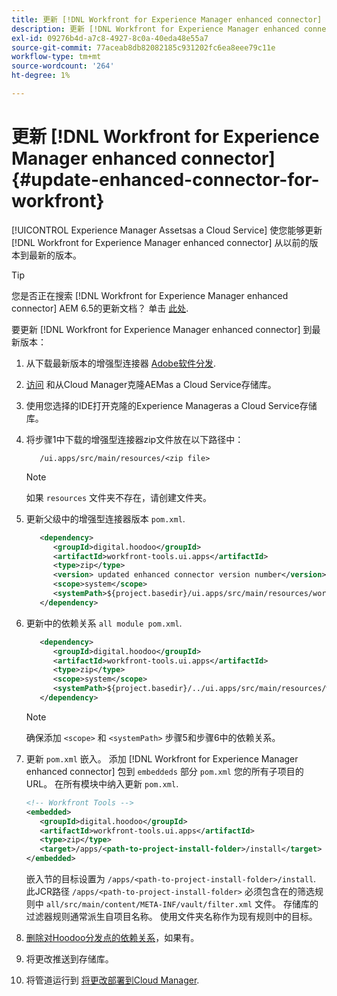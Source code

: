 ```yaml
---
title: 更新 [!DNL Workfront for Experience Manager enhanced connector]
description: 更新 [!DNL Workfront for Experience Manager enhanced connector]
exl-id: 09276b4d-a7c8-4927-8c0a-40eda48e55a7
source-git-commit: 77aceab8db82082185c931202fc6ea8eee79c11e
workflow-type: tm+mt
source-wordcount: '264'
ht-degree: 1%

---
```


# 更新 [!DNL Workfront for Experience Manager enhanced connector] {#update-enhanced-connector-for-workfront}

[!UICONTROL Experience Manager Assetsas a Cloud Service] 使您能够更新 [!DNL Workfront for Experience Manager enhanced connector] 从以前的版本到最新的版本。

>[!TIP]
>
>您是否正在搜索 [!DNL Workfront for Experience Manager enhanced connector] AEM 6.5的更新文档？ 单击 [此处](https://experienceleague.adobe.com/docs/experience-manager-65/assets/integrations/workfront-connector-install.html?lang=en##update-enhanced-connector-for-workfront).


要更新 [!DNL Workfront for Experience Manager enhanced connector] 到最新版本：

1. 从下载最新版本的增强型连接器 [Adobe软件分发](https://experience.adobe.com/#/downloads/content/software-distribution/en/aemcloud.html?package=/content/software-distribution/en/details.html/content/dam/aemcloud/public/workfront-tools.ui.apps.zip).

1. [访问](https://experienceleague.adobe.com/docs/experience-manager-cloud-service/content/implementing/using-cloud-manager/managing-code/accessing-repos.html?lang=en) 和从Cloud Manager克隆AEMas a Cloud Service存储库。

1. 使用您选择的IDE打开克隆的Experience Manageras a Cloud Service存储库。

1. 将步骤1中下载的增强型连接器zip文件放在以下路径中：

   ```TXT
      /ui.apps/src/main/resources/<zip file>
   ```

   >[!NOTE]
   >
   >如果 `resources` 文件夹不存在，请创建文件夹。

1. 更新父级中的增强型连接器版本 `pom.xml`.

   ```XML
      <dependency>
         <groupId>digital.hoodoo</groupId>
         <artifactId>workfront-tools.ui.apps</artifactId>
         <type>zip</type>
         <version> updated enhanced connector version number</version>
         <scope>system</scope>
         <systemPath>${project.basedir}/ui.apps/src/main/resources/workfront-tools.ui.apps.zip</systemPath>
      </dependency>
   ```

1. 更新中的依赖关系 `all module pom.xml`.

   ```XML
      <dependency>
         <groupId>digital.hoodoo</groupId>
         <artifactId>workfront-tools.ui.apps</artifactId>
         <type>zip</type>
         <scope>system</scope>
         <systemPath>${project.basedir}/../ui.apps/src/main/resources/workfront-tools.ui.apps.zip</systemPath>
      </dependency>
   ```

   >[!NOTE]
   >
   >确保添加 `<scope>` 和 `<systemPath>` 步骤5和步骤6中的依赖关系。

1. 更新 `pom.xml` 嵌入。 添加 [!DNL Workfront for Experience Manager enhanced connector] 包到 `embeddeds` 部分 `pom.xml` 您的所有子项目的URL。 在所有模块中纳入更新 `pom.xml`.

   ```XML
   <!-- Workfront Tools -->
   <embedded>
      <groupId>digital.hoodoo</groupId>
      <artifactId>workfront-tools.ui.apps</artifactId>
      <type>zip</type>
      <target>/apps/<path-to-project-install-folder>/install</target>
   </embedded>
   ```

   嵌入节的目标设置为 `/apps/<path-to-project-install-folder>/install`. 此JCR路径 `/apps/<path-to-project-install-folder>` 必须包含在的筛选规则中 `all/src/main/content/META-INF/vault/filter.xml` 文件。 存储库的过滤器规则通常派生自项目名称。 使用文件夹名称作为现有规则中的目标。

1. [删除对Hoodoo分发点的依赖关系](remove-external-dependencies.md)，如果有。

1. 将更改推送到存储库。

1. 将管道运行到 [将更改部署到Cloud Manager](https://experienceleague.adobe.com/docs/experience-manager-cloud-service/content/implementing/using-cloud-manager/deploy-code.html).
